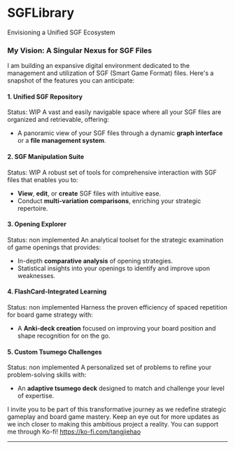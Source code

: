 # SGFLibrary
Envisioning a Unified SGF Ecosystem

### My Vision: A Singular Nexus for SGF Files
I am building an expansive digital environment dedicated to the management and utilization of SGF (Smart Game Format) files. Here's a snapshot of the features you can anticipate:

#### 1. **Unified SGF Repository**
Status: WIP
A vast and easily navigable space where all your SGF files are organized and retrievable, offering:
   - A panoramic view of your SGF files through a dynamic **graph interface** or a **file management system**.

#### 2. **SGF Manipulation Suite**
Status: WIP
A robust set of tools for comprehensive interaction with SGF files that enables you to:
   - **View**, **edit**, or **create** SGF files with intuitive ease.
   - Conduct **multi-variation comparisons**, enriching your strategic repertoire.

#### 3. **Opening Explorer**
Status: non implemented
An analytical toolset for the strategic examination of game openings that provides:
   - In-depth **comparative analysis** of opening strategies.
   - Statistical insights into your openings to identify and improve upon weaknesses.

#### 4. **FlashCard-Integrated Learning**
Status: non implemented
Harness the proven efficiency of spaced repetition for board game strategy with:
   - A **Anki-deck creation** focused on improving your board position and shape recognition for on the go.

#### 5. **Custom Tsumego Challenges**
Status: non implemented
A personalized set of problems to refine your problem-solving skills with:
   - An **adaptive tsumego deck** designed to match and challenge your level of expertise.

I invite you to be part of this transformative journey as we redefine strategic gameplay and board game mastery. Keep an eye out for more updates as we inch closer to making this ambitious project a reality.
You can support me through Ko-fi!
https://ko-fi.com/tangjiehao

---

